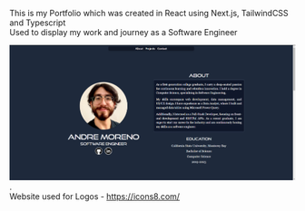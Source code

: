 This is my Portfolio which was created in React using Next.js, TailwindCSS and Typescript
<br>
Used to display my work and journey as a Software Engineer
<br>

[![Live Demo](./images/LiveProjectPortfolio.png)](https://morenoportfolio.vercel.app/).
<br>
Website used for Logos - https://icons8.com/
